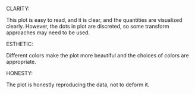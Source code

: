 
CLARITY:

This plot is easy to read, and it is clear, and the quantities are visualized clearly. However, the dots in plot are discreted, so some transform approaches may need to be used.

ESTHETIC:

Different colors make the plot more beautiful and the choices of colors are appropriate.

HONESTY:

The plot is honestly reproducing the data, not to deform it.
